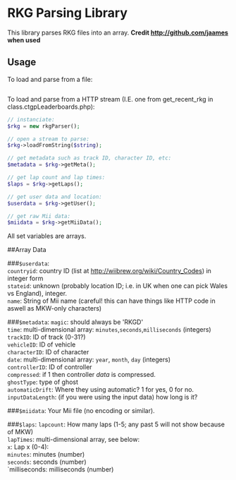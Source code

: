 # RKG Parsing Library
This library parses RKG files into an array.
**Credit http://github.com/jaames when used**  

## Usage
To load and parse from a file:
```php
```

To load and parse from a HTTP stream (I.E. one from get_recent_rkg in class.ctgpLeaderboards.php):
```php
// instanciate:
$rkg = new rkgParser();

// open a stream to parse:
$rkg->loadFromString($string);

// get metadata such as track ID, character ID, etc:
$metadata = $rkg->getMeta();

// get lap count and lap times:
$laps = $rkg->getLaps();

// get user data and location:
$userdata = $rkg->getUser();

// get raw Mii data:
$miidata = $rkg->getMiiData();
```
All set variables are arrays.  

##Array Data

###`$userdata`:  
`countryid`: country ID (list at http://wiibrew.org/wiki/Country_Codes) in integer form  
`stateid`: unknown (probably location ID; i.e. in UK when one can pick Wales vs England), integer.  
`name`: String of Mii name (careful! this can have things like HTTP code in aswell as MKW-only characters)  

###`$metadata`:
`magic`: should always be 'RKGD'  
`time`: multi-dimensional array: `minutes`,`seconds`,`milliseconds` (integers)  
`trackID`: ID of track (0-31?)  
`vehicleID`: ID of vehicle  
`characterID`: ID of character  
`date`: multi-dimensional array: `year`, `month`, `day` (integers)  
`controllerID`: ID of controller  
`compressed`: if 1 then controller *data* is compressed.  
`ghostType`: type of ghost  
`automaticDrift`: Where they using automatic? 1 for yes, 0 for no.  
`inputDataLength`: (if you were using the input data) how long is it?  


###`$miidata`:
Your Mii file (no encoding or similar).  

###`$laps`:
`lapcount`: How many laps (1-5; any past 5 will not show because of MKW)  
`lapTimes`: multi-dimensional array, see below:  
`x`: Lap x (0-4):  
`minutes`: minutes (number)  
`seconds`: seconds (number)  
`milliseconds: milliseconds (number)  